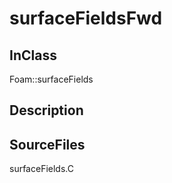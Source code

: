 # surfaceFieldsFwd 
## InClass
Foam::surfaceFields

## Description

## SourceFiles
surfaceFields.C

